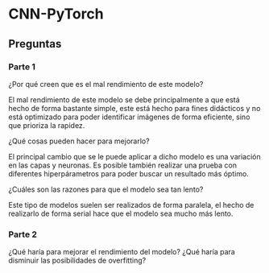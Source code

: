 # CNN-PyTorch
## Preguntas
### Parte 1
¿Por qué creen que es el mal rendimiento de este modelo?

El mal rendimiento de este modelo se debe principalmente a que está hecho de forma bastante simple, este está hecho para fines didácticos y no está optimizado para poder identificar imágenes de forma eficiente, sino que prioriza la rapidez.

¿Qué cosas pueden hacer para mejorarlo?

El principal cambio que se le puede aplicar a dicho modelo es una variación en las capas y neuronas. Es posible también realizar una prueba con diferentes hiperpárametros para poder buscar un resultado más óptimo.

¿Cuáles son las razones para que el modelo sea tan lento?

Este tipo de modelos suelen ser realizados de forma paralela, el hecho de realizarlo de forma serial hace que el modelo sea mucho más lento.

### Parte 2
¿Qué haría para mejorar el rendimiento del modelo?
¿Qué haría para disminuir las posibilidades de overfitting?
